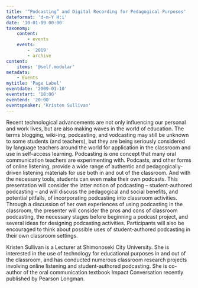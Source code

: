 ```yaml
---
title: '“Podcasting” and Digital Recording for Pedagogical Purposes'
dateformat: 'd-m-Y H:i'
date: '10-01-09 00:00'
taxonomy:
    content:
        - events
    events:
        - '2019'
        - archive
content:
    items: '@self.modular'
metadata:
    - Events
mytitle: 'Page Label'
eventdate: '2009-01-10'
eventstart: '18:00'
eventend: '20:00'
eventspeaker: 'Kristen Sullivan'
---
```


Recent technological advancements are not only influencing our personal and work lives, but are also making waves in the world of education. The terms blogging, wiki-ing, podcasting, and vodcasting may still be unknown to some students (and teachers), but they are being seriously considered by language teachers around the world for application in the classroom and use in self-access learning. Podcasting is one concept that many oral communication teachers are experimenting with. Podcasts, and other forms of online listening, provide a wide range of authentic and pedagogically-driven listening materials for use both in and out of the classroom. And with the necessary tools, students can even make their own podcasts. This presentation will consider the latter notion of podcasting – student-authored podcasting – and will discuss the pedagogical and social benefits, and potential pitfalls, of incorporating podcasting into classroom activities. Through a discussion of her own experiences of using podcasting in the classroom, the presenter will consider the pros and cons of classroom podcasting, the necessary stages before beginning a podcast project, and several ideas for designing podcasting activities. Participants will also be encouraged to think about possible uses of student-authored podcasting in their own classroom settings.


Kristen Sullivan is a Lecturer at Shimonoseki City University. She is interested in the use of technology for educational purposes in and out of the classroom, and has conducted numerous classroom research projects involving online listening and student-authored podcasting. She is co-author of the oral communication textbook Impact Conversation recently published by Pearson Longman.


